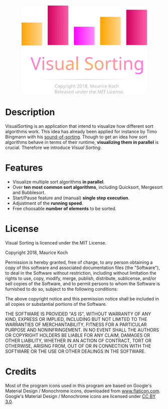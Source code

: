 <p align="center">
  <img width="400" src="logo-plain.svg">
</p>

# Description

VisualSorting is an application that intend to visualize how different 
sort algorithms work. This idea has already been applied for instance by Timo Bingmann
with his [sound-of-sorting](https://github.com/bingmann/sound-of-sorting). Though
to get an idea how sort algorithms behave in terms of their runtime,
**visualizing them in parallel** is crucial. Therefore we introduce *Visual Sorting*.

# Features

* Visualize multiple sort algorithms **in parallel**.
* Over **ten most common sort algorithms**, including Quicksort, Mergesort and Bubblesort.
* Start/Pause feature and (manual) **single step execution**.
* Adjustment of the **running speed**.
* Free choosable **number of elements** to be sorted.

# License

Visual Sorting is licenced under the MIT License.

Copyright 2018, Maurice Koch

Permission is hereby granted, free of charge, to any person obtaining a copy of this software and associated documentation files (the "Software"), to deal in the Software without restriction, including without limitation the rights to use, copy, modify, merge, publish, distribute, sublicense, and/or sell copies of the Software, and to permit persons to whom the Software is furnished to do so, subject to the following conditions:

The above copyright notice and this permission notice shall be included in all copies or substantial portions of the Software.

THE SOFTWARE IS PROVIDED "AS IS", WITHOUT WARRANTY OF ANY KIND, EXPRESS OR IMPLIED, INCLUDING BUT NOT LIMITED TO THE WARRANTIES OF MERCHANTABILITY, FITNESS FOR A PARTICULAR PURPOSE AND NONINFRINGEMENT. IN NO EVENT SHALL THE AUTHORS OR COPYRIGHT HOLDERS BE LIABLE FOR ANY CLAIM, DAMAGES OR OTHER LIABILITY, WHETHER IN AN ACTION OF CONTRACT, TORT OR OTHERWISE, ARISING FROM, OUT OF OR IN CONNECTION WITH THE SOFTWARE OR THE USE OR OTHER DEALINGS IN THE SOFTWARE.

# Credits

Most of the program icons used in this program are based
on Google's Material Design / Monochrome icons, downloaded from www.flaticon.com.
Google's Material Design / Monochrome icons are licensed under [CC BY 3.0](https://creativecommons.org/licenses/by/3.0/).

